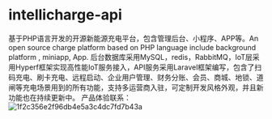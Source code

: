 # intellicharge-api
基于PHP语言开发的开源新能源充电平台，包含管理后台、小程序、APP等。An open source charge platform based on PHP language include background platform , miniapp, App.
后台数据库采用MySQL，redis，RabbitMQ，IoT层采用Hyperf框架实现高性能IoT服务接入，API服务采用Laravel框架编写，包含了扫码充电、刷卡充电、远程启动、企业用户管理、财务分账、会员、商城、地锁、道闸等充电场景用到的所有功能，支持多运营商入驻，可定制开发风格外观，并且新功能也在持续更新中。
产品体验联系：
![1f2c356e2f96db4e5a3c4dc7fd7b43a](https://github.com/user-attachments/assets/ce2daac9-9d78-449b-ad1a-68a0b5d9a286)
